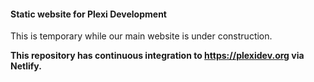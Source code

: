 #### Static website for Plexi Development
This is temporary while our main website is under construction.

**This repository has continuous integration to https://plexidev.org via Netlify.**
